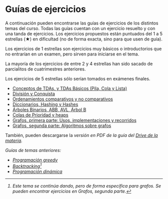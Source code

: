 # Guías de ejercicios

A continuación pueden encontrarse las guías de ejercicios de los distintos temas del curso. Todas las guías cuentan con un ejercicio resuelto y con una tanda de ejercicios. Los ejercicios propuestos están puntuados del 1 a 5 estrellas (★) en dificultad (no de forma exacta, sino para que usen de guía).

Los ejercicios de 1 estrellas son ejercicios muy básicos o introductorios que no entrarían en un examen, pero
sirven para iniciarse en el tema.

La mayoría de los ejercicios de entre 2 y 4 estrellas han sido sacado de parcialitos de cuatrimestres anteriores.

Los ejercicios de 5 estrellas sólo serían tomados en exámenes finales.

  * [Conceptos de TDAs, y TDAs Básicos (Pila, Cola y Lista)](tdas_conceptos)
  * [División y Conquista](dyc)
  * [Ordenamientos comparativos y no comparativos](ordenamientos)
  * [Diccionarios, Hashing y Hashes](hash)
  * [Árboles Binarios, ABB, AVL, Árbol B](arboles)
  * [Colas de Prioridad y heaps](heap)
  * [Grafos, primera parte: Usos, implementaciones y recorridos](grafos_1)
  * [Grafos, segunda parte: Algoritmos sobre grafos](grafos_2)

También, pueden descargarse la <i class="fa fa-file-pdf"/> versión en PDF de la guía del [<i class="fab fa-google-drive"/> Drive de la materia]({{site.data.sitios.drive}}).

Guías de temas anteriores:

  * [Programación greedy](greedy)
  * [Backtracking](backtracking)[^1]
  * [Programación dinámica](pd)

[^1]: Este tema se continúa dando, pero de forma específica para grafos. Se pueden encontrar ejercicios en _Grafos, segunda parte_.
